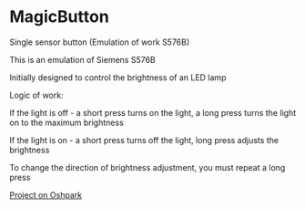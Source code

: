 # MagicButton
Single sensor button (Emulation of work S576B)

This is an emulation of Siemens S576B

Initially designed to control the brightness of an LED lamp

Logic of work:

If the light is off - a short press turns on the light, a long press turns the light on to the maximum brightness

If the light is on - a short press turns off the light, long press adjusts the brightness

To change the direction of brightness adjustment, you must repeat a long press

[Project on Oshpark][1]



[1]: https://oshpark.com/shared_projects/qMJ6iwDg "OSH Park"
